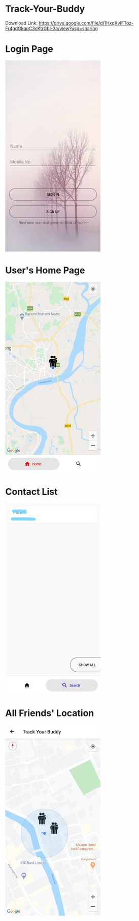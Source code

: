 # Track-Your-Buddy

Download Link: https://drive.google.com/file/d/1HxqXvIFToz-Fr4gdGkqpC3cKtrGbI-3a/view?usp=sharing



<p align="center">
  <h1> Login Page </h1>  

<img src="images/login.jpg" alt="SnapShot" width="300" height="600">


<h1> User's Home Page </h1>  

  
<img src="images/user's_location.jpg" alt="SnapShot" width="300" height="600">

  
<h1> Contact List </h1>
  
<img src="images/user's_contact.jpg" alt="SnapShot" width="300" height="600">

   
<h1> All Friends' Location </h1>

  
<img src="images/all_friends_location.jpg" alt="SnapShot" width="300" height="600">

</p>


